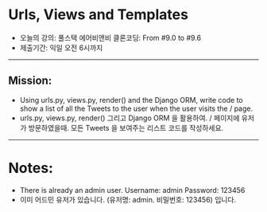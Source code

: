 # Urls, Views and Templates

- 오늘의 강의: 풀스택 에어비앤비 클론코딩: From #9.0 to #9.6
- 제출기간: 익일 오전 6시까지

---
## Mission:
- Using urls.py, views.py, render() and the Django ORM, write code to show a list of all the Tweets to the user when the user visits the / page.
- urls.py, views.py, render() 그리고 Django ORM 을 활용하여. / 페이지에 유저가 방문하였을때. 모든 Tweets 을 보여주는 리스트 코드를 작성하세요.

---
# Notes:
- There is already an admin user. Username: admin Password: 123456
- 이미 어드민 유저가 있습니다. (유저명: admin. 비밀번호: 123456) 입니다.
